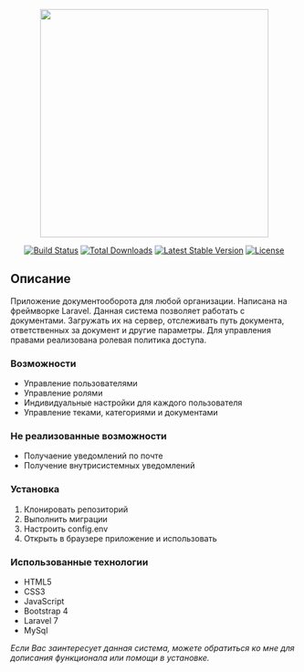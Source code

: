<p align="center"><a href="https://laravel.com" target="_blank"><img src="https://raw.githubusercontent.com/laravel/art/master/logo-lockup/5%20SVG/2%20CMYK/1%20Full%20Color/laravel-logolockup-cmyk-red.svg" width="400"></a></p>

<p align="center">
<a href="https://travis-ci.org/laravel/framework"><img src="https://travis-ci.org/laravel/framework.svg" alt="Build Status"></a>
<a href="https://packagist.org/packages/laravel/framework"><img src="https://poser.pugx.org/laravel/framework/d/total.svg" alt="Total Downloads"></a>
<a href="https://packagist.org/packages/laravel/framework"><img src="https://poser.pugx.org/laravel/framework/v/stable.svg" alt="Latest Stable Version"></a>
<a href="https://packagist.org/packages/laravel/framework"><img src="https://poser.pugx.org/laravel/framework/license.svg" alt="License"></a>
</p>

## Описание

Приложение документооборота для любой организации. Написана на фреймворке Laravel. Данная система позволяет работать с документами. Загружать их на сервер, отслеживать путь документа, ответственных за документ и другие параметры. Для управления правами реализована ролевая политика доступа. 

### Возможности

+ Управление пользователями
+ Управление ролями
+ Индивидуальные настройки для каждого пользователя
+ Управление теками, категориями и документами

### Не реализованные возможности

+ Получаение уведомлений по почте
+ Получение внутрисистемных уведомлений

### Установка

1. Клонировать репозиторий
2. Выполнить миграции
3. Настроить config.env
4. Открыть в браузере приложение и использовать

### Использованные технологии

+ HTML5
+ CSS3
+ JavaScript
+ Bootstrap 4
+ Laravel 7
+ MySql

*Если Вас заинтересует данная система, можете обратиться ко мне для дописания функционала или помощи в установке.*
